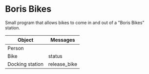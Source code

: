 # Boris Bikes

Small program that allows bikes to come in and out of a "Boris Bikes" station.

| Object | Messages |
| --- | --- |
| Person |  |
| Bike | status |
| Docking station | release_bike |     

